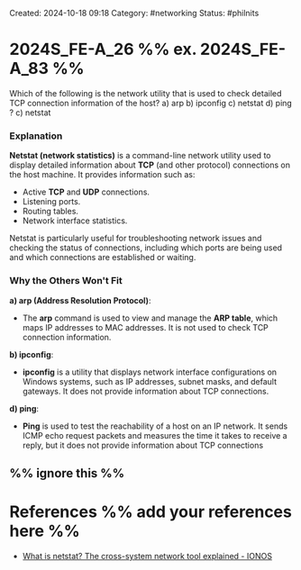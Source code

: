 Created: 2024-10-18 09:18
Category: #networking 
Status: #philnits



# 2024S_FE-A_26 %% ex. 2024S_FE-A_83 %%

Which of the following is the network utility that is used to check detailed TCP connection information of the host?
a) arp 
b) ipconfig 
c) netstat 
d) ping
? 
c) netstat 
### Explanation

**Netstat (network statistics)** is a command-line network utility used to display detailed information about **TCP** (and other protocol) connections on the host machine. It provides information such as:

- Active **TCP** and **UDP** connections.
- Listening ports.
- Routing tables.
- Network interface statistics.

Netstat is particularly useful for troubleshooting network issues and checking the status of connections, including which ports are being used and which connections are established or waiting.

### Why the Others Won't Fit

**a) arp (Address Resolution Protocol)**:

- The **arp** command is used to view and manage the **ARP table**, which maps IP addresses to MAC addresses. It is not used to check TCP connection information.

**b) ipconfig**:

- **ipconfig** is a utility that displays network interface configurations on Windows systems, such as IP addresses, subnet masks, and default gateways. It does not provide information about TCP connections.

**d) ping**:

- **Ping** is used to test the reachability of a host on an IP network. It sends ICMP echo request packets and measures the time it takes to receive a reply, but it does not provide information about TCP connections



%% ignore this %%
---









# References %% add your references here %%
- [What is netstat? The cross-system network tool explained - IONOS](https://www.ionos.com/digitalguide/server/tools/introduction-to-netstat/)